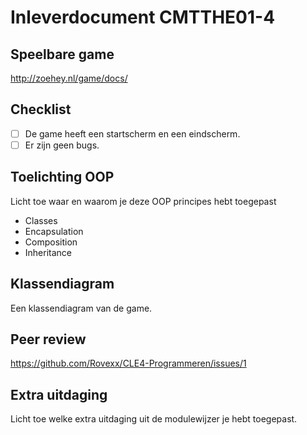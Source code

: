 # Inleverdocument CMTTHE01-4


## Speelbare game

http://zoehey.nl/game/docs/

## Checklist

- [ ] De game heeft een startscherm en een eindscherm.
- [ ] Er zijn geen bugs.

## Toelichting OOP 

Licht toe waar en waarom je deze OOP principes hebt toegepast

- Classes
- Encapsulation 
- Composition
- Inheritance

## Klassendiagram

Een klassendiagram van de game.

## Peer review

https://github.com/Rovexx/CLE4-Programmeren/issues/1

## Extra uitdaging

Licht toe welke extra uitdaging uit de modulewijzer je hebt toegepast.

